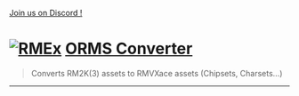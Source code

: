[Join us on Discord !](https://discord.gg/yRUZcdQ)

# [![RMEx](http://rmex.github.io/images/rmex-shortcut.png)](http://rmex.github.io) [ORMS Converter](https://github.com/RMEx/OLD_RM_STYLE/blob/master/OLD_RM_STYLE.rb)
> Converts RM2K(3) assets to RMVXace assets (Chipsets, Charsets...)

---

